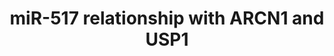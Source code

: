 ---
annotations:
- id: PW:0000004
  parent: regulatory pathway
  type: Pathway Ontology
  value: regulatory pathway
authors:
- Khanspers
- Ryanmiller
- Mkutmon
citedin:
- link: PMC7982796
  title: 'ACE2 correlates with immune infiltrates in colon adenocarcinoma: Implication
    for COVID-19 (2021)'
communities:
- exrna
description: Schematic summarizing predicted miR-517a relationships with ARCN1 and
  USP1.  A genomewide miRNA mimic toxicity screen indicates common and selective vulnerabilities
  of epithelial ovarian cancer cells. miR-517a targets a common vulnerability, primarily
  via its target ARCN1.  Proteins on this pathway have targeted assays available via
  the [https://assays.cancer.gov/available_assays?wp_id=WP3596 CPTAC Assay Portal].
last-edited: 2019-08-15
ndex: 09709eaa-8b67-11eb-9e72-0ac135e8bacf
organisms:
- Homo sapiens
redirect_from:
- /index.php/Pathway:WP3596
- /instance/WP3596
- /instance/WP3596_r105860
revision: r105860
schema-jsonld:
- '@context': https://schema.org/
  '@id': https://wikipathways.github.io/pathways/WP3596.html
  '@type': Dataset
  creator:
    '@type': Organization
    name: WikiPathways
  description: Schematic summarizing predicted miR-517a relationships with ARCN1 and
    USP1.  A genomewide miRNA mimic toxicity screen indicates common and selective
    vulnerabilities of epithelial ovarian cancer cells. miR-517a targets a common
    vulnerability, primarily via its target ARCN1.  Proteins on this pathway have
    targeted assays available via the [https://assays.cancer.gov/available_assays?wp_id=WP3596
    CPTAC Assay Portal].
  keywords:
  - ARCN1
  - ID1
  - ID2
  - USP1
  - p21
  license: CC0
  name: miR-517 relationship with ARCN1 and USP1
seo: CreativeWork
title: miR-517 relationship with ARCN1 and USP1
wpid: WP3596
---